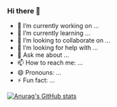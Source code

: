 ### Hi there 👋


- 🔭 I’m currently working on ...
- 🌱 I’m currently learning ...
- 👯 I’m looking to collaborate on ...
- 🤔 I’m looking for help with ...
- 💬 Ask me about ...
- 📫 How to reach me: ...
- 😄 Pronouns: ...
- ⚡ Fun fact: ...


[![Anurag's GitHub stats](https://github-readme-stats.vercel.app/api?username=davidthweatt)](https://github.com/anuraghazra/github-readme-stats)
